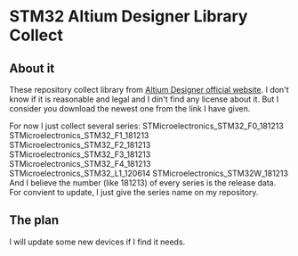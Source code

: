 # STM32 Altium Designer Library Collect

## About it
These repository collect library from [Altium Designer official website](https://designcontent.live.altium.com/#ReferenceDesigns). I don't know if it is reasonable and legal and I din't find any license about it. But I consider you download the newest one from the link I have given.

For now I just collect several series:
    STMicroelectronics_STM32_F0_181213
    STMicroelectronics_STM32_F1_181213
    STMicroelectronics_STM32_F2_181213
    STMicroelectronics_STM32_F3_181213
    STMicroelectronics_STM32_F4_181213
    STMicroelectronics_STM32_L1_120614
    STMicroelectronics_STM32W_181213
And I believe the number (like 181213)  of every series is the release data. For convient to update, I just give the series name on my repository. 

## The plan
I will update some new devices if I find it needs.
